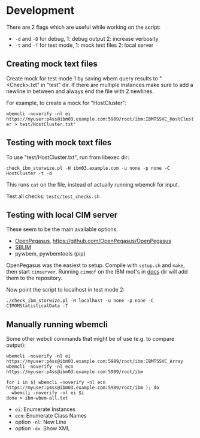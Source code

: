 # Development

There are 2 flags which are useful while working on the script: 

- `-d` and `-D` for debug, 1: debug output 2: increase verbosity
- `-t` and `-T` for test mode, 1: mock text files 2: local server

## Creating mock text files

Create mock for test mode 1 by saving wbem query results to "\<Check\>.txt" in "test" dir.
If there are multiple instances make sure to add a newline in between and always end the file with 2 newlines.

For example, to create a mock for "HostCluster":

`wbemcli -noverify -nl ei https://myuser:p4ss@ibm03.example.com:5989/root/ibm:IBMTSSVC_HostCluster > test/HostCluster.txt"`

## Testing with mock text files

To use "test/HostCluster.txt", run from libexec dir:

`check_ibm_storwize.pl -H ibm03.example.com -u none -p none -C HostCluster -t -d`

This runs `cat` on the file, instead of actually running wbemcli for input.

Test all checks: `tests/test_checks.sh`

## Testing with local CIM server

These seem to be the main available options:

- [OpenPegasus](https://openpegasus.org), <https://github.com/OpenPegasus/OpenPegasus>
- [SBLIM](https://sblim.sourceforge.net)
- pywbem, pywbemtools (pip) 

OpenPegasus was the easiest to setup. Compile with `setup.sh` and `make`, then start `cimserver`. Running `cimmof` on the IBM mof's in [docs](docs) dir will add them to the repository. 

Now point the script to localhost in test mode 2:

 `./check_ibm_storwize.pl -H localhost -u none -p none -C CIMOMStatisticalData -T`

## Manually running wbemcli 

Some other webcli commands that might be of use (e.g. to compare output):

`wbemcli -noverify -nl ei https://myuser:p4ss@ibm03.example.com:5989/root/ibm:IBMTSSVC_Array`
`wbemcli -noverify -nl ecn https://myuser:p4ss@ibm03.example.com:5989/root/ibm`

```
for i in $( wbemcli -noverify -nl ecn https://myuser:p4ss@ibm03.example.com:5989/root/ibm ); do
  wbemcli -noverify -nl ei $i
done > ibm-wbem-all.txt
```

- `ei`: Enumerate Instances
- `ecn`: Enumerate Class Names
- option `-nl`: New Line
- option `-dx`: Show XML
